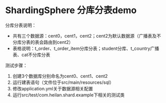 # ShardingSphere 分库分表demo

分库分表说明：

- 共有三个数据源：cent0，cent1，cent2；cent2为默认数据源（广播表及不分库分表的表会路由到cent2）
- 表格说明：t_order、t_order_item分库分表；student分库、t_country广播表、cat不分库分表

测试步骤：

1. 创建3个数据库分别命名为cent0、cent1、cent2
2. 运行建表语句（文件位于src/main/resources/sql）
3. 修改application.yml关于数据源相关配置
4. 运行src/test/com.heilan.shard.example下相关的测试类